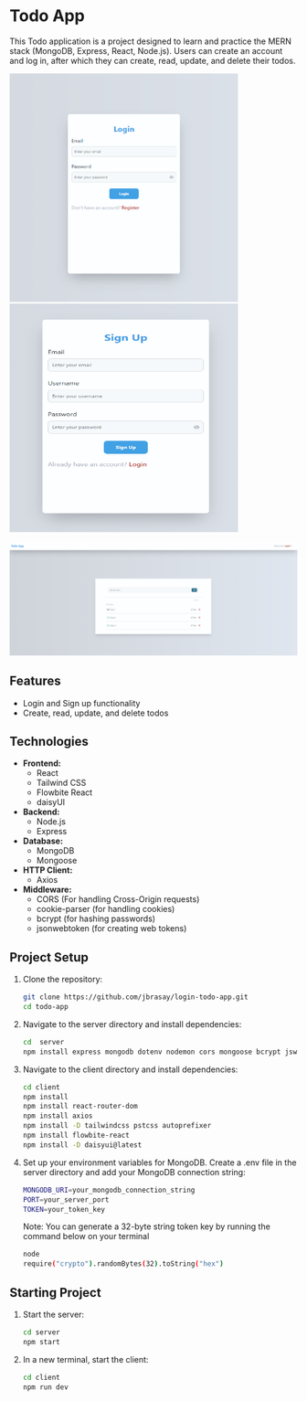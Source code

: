 # Todo App

This Todo application is a project designed to learn and practice the MERN stack (MongoDB, Express, React, Node.js). Users can create an account and log in, after which they can create, read, update, and delete their todos.

<p float="left">
    <img src="https://github.com/jbrasay/project-screenshots/blob/4f7dbee32772689b17f6e82411caedd6fdecd71f/screenshots/login-todo-app/todo-login.png" width="400" height="400">
    <img src="https://github.com/jbrasay/project-screenshots/blob/4f7dbee32772689b17f6e82411caedd6fdecd71f/screenshots/login-todo-app/todo-signup.png" width="400" height="400">
</p>
<p align="middle">
    <img src="https://github.com/jbrasay/project-screenshots/blob/4f7dbee32772689b17f6e82411caedd6fdecd71f/screenshots/login-todo-app/todo-main.png">
</p>

## Features

- Login and Sign up functionality
- Create, read, update, and delete todos

## Technologies

- **Frontend:** 
  - React
  - Tailwind CSS
  - Flowbite React
  - daisyUI
- **Backend:** 
  - Node.js
  - Express
- **Database:** 
  - MongoDB
  - Mongoose
- **HTTP Client:** 
  - Axios
- **Middleware:** 
  - CORS (For handling Cross-Origin requests)
  - cookie-parser (for handling cookies)
  - bcrypt (for hashing passwords)
  - jsonwebtoken (for creating web tokens)

## Project Setup

1. Clone the repository:

   ```bash
   git clone https://github.com/jbrasay/login-todo-app.git
   cd todo-app

2. Navigate to the server directory and install dependencies:

   ```bash
   cd  server
   npm install express mongodb dotenv nodemon cors mongoose bcrypt jswonwebtoken validator cookie-parser

3. Navigate to the client directory and install dependencies:
   ```bash
   cd client
   npm install
   npm install react-router-dom
   npm install axios
   npm install -D tailwindcss pstcss autoprefixer
   npm install flowbite-react
   npm install -D daisyui@latest
   

4. Set up your environment variables for MongoDB. Create a .env file in the server directory and add your MongoDB connection string:

   ```bash
   MONGODB_URI=your_mongodb_connection_string
   PORT=your_server_port
   TOKEN=your_token_key
   ```
 
   Note: You can generate a 32-byte string token key by running the command below on your terminal
   ```bash
   node
   require("crypto").randomBytes(32).toString("hex") 

## Starting Project

1. Start the server:
   
   ```bash
   cd server
   npm start

2. In a new terminal, start the client:
  
   ```bash
   cd client
   npm run dev